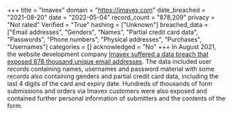 +++
title = "Imavex"
domain = "https://imavex.com"
date_breached = "2021-08-20"
date = "2022-05-04"
record_count = "878,209"
privacy = "Not rated"
Verified = "True"
hashing = ["Unknown"]
breached_data = ["Email addresses", "Genders", "Names", "Partial credit card data", "Passwords", "Phone numbers", "Physical addresses", "Purchases", "Usernames"]
categories = []
acknowledged = "No"
+++
In August 2021, the website development company <a href="https://www.imavex.com/breach-information/" target="_blank" rel="noopener">Imavex suffered a data breach that exposed 878 thousand unique email addresses</a>. The data included user records containing names, usernames and password material with some records also containing genders and partial credit card data, including the last 4 digits of the card and expiry date. Hundreds of thousands of form submissions and orders via Imavex customers were also exposed and contained further personal information of submitters and the contents of the form.
